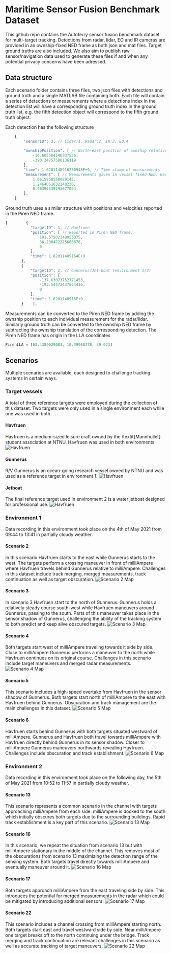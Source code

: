 # Maritime Sensor Fusion Benchmark Dataset
This github repo contains the Autoferry sensor fusion benchmark dataset for multi-target tracking. Detections from radar, lidar, EO and IR cameras are provided in an ownship-fixed NED frame as both json and mat files. Target ground truths are also included. We also aim to publish raw sensor/navigation data used to generate these files if and when any potential privacy concerns have been adressed. 
## Data structure
Each scenario folder contains three files, two json files with detections and ground truth and a single MATLAB file containing both. Each file will contain a series of detections or measurements where a detections index in the detection list will have a corresponding ground truth index in the ground truth list, e.g. the fifth detection object will correspond to the fifth ground truth object.

Each detection has the following structure
```javascript
    {
        "sensorID": 3, // Lidar:1, Radar:2, IR:3, EO:4
        
        "ownshipPosition": [ // North-east position of ownship relative to Piren NED frame.
            -16.605584546937536,
            -390.34757580136119
        ],
        "time": 1.6201148916230948E+9, // Time-stamp of measurements
        "measurement": [ // Measurements given in vessel fixed NED. Has dimensions 1xM for EO/IR (bearings) and 2xM for Lidar/Radar (north, east)
            1.0615958558089145,
            1.2464051632248236,
            0.40396339293077094
        ],  
    }
 ```
 Ground truth uses a similar structure with positions and velocities reported in the Piren NED frame. 
 ```javascript
[        {
            "targetID": 1, // Havfruen
            "position": [ // Reported in Piren NED frame.
                101.57502148953375,
                36.200472225608678,
                0
            ],
            "time": 1.62011489164E+9
        },
        {
            "targetID": 2, // Gunnerus/Jet boat (environment 1/2)
            "position": [
                -137.63073752771453,
                -193.54472437864416,
                0
            ],
            "time": 1.6201148916E+9
        }    ], 
```
Measurements can be converted to the Piren NED frame by adding the ownship position to each individual measurement for the radar/lidar. Similarly ground truth can be converted to the ownship NED frame by subtracting the ownship translation of the corresponding detection. 
The Piren NED frame has origin in the LLA coordinates
 ```javascript
PirenLLA = [63.4389029083, 10.39908278, 39.923]
```
## Scenarios
Multiple scenarios are available, each designed to challenge tracking systems in certain ways.
### Target vessels
A total of three reference targets were employed during the collection of this dataset. Two targets were only used in a single environment each while one was used in both.
#### Havfruen
Havfruen is a medium-sized leisure craft owned by the \textit{Mannhullet} student association at NTNU. Havfruen was used in both environments
![Havfruen](/figs/havfruen.jpg)
#### Gunnerus
R/V Gunnerus is an ocean-going research vessel owned by NTNU and was used as a reference target in environment 1.
![Havfruen](/figs/gunnerus.jpg)
#### Jetboat
The final reference target used in environment 2 is a water jetboat designed for professional use.
![Havfruen](/figs/jet.jpg)
### Environment 1
Data recording in this environment took place on the 4th of May 2021 from 09:44 to 13:41 in partially cloudy weather.
#### Scenario 2
In this scenario Havfruen starts to the east while Gunnerus starts to the west. The targets perform a crossing maneuver in front of milliAmpere where Havfruen travels behind Gunnerus relative to milliAmpere. Challenges in this dataset include track merging, merged measurements, track continuation as well as target obscuration.
![Scenario 2 Map](/figs/scenario2_map.jpg)
#### Scenario 3
In scenario 3 Havfruen start to the north of Gunnerus. Gunnerus holds a relatively steady course south-west while Havfruen maneuvers around Gunnerus, passing to the south. Parts of this maneuver takes place in the sensor shadow of Gunnerus, challenging the ability of the tracking system to both predict and keep alive obscured targets.
![Scenario 3 Map](/figs/scenario3_map.jpg)
#### Scenario 4
Both targets start west of milliAmpere traveling towards it side by side. Close to milliAmpere Gunnerus performs a maneuver to the north while Havfruen continues on its original course. Challenges in this scenario include target maneuvers and merged radar measurements.
![Scenario 4 Map](/figs/scenario4_map.jpg)
#### Scenario 5
This scenario includes a high-speed overtake from Havfruen in the sensor shadow of Gunnerus. Both targets start north of milliAmpere to the east with Havfruen behind Gunnerus. Obscuration and track management are the main challenges in this dataset.
![Scenario 5 Map](/figs/scenario5_map.jpg)
#### Scenario 6
Havfruen starts behind Gunnerus with both targets situated westward of milliAmpere. Gunnerus and Havfruen both travel towards milliAmpere with Havfruen directly behind Gunnerus in its sensor shadow. Closer to milliAmpere Gunnerus maneuvers northwards revealing Havfruen. Challenges include obscuration and track establishment.
![Scenario 6 Map](/figs/scenario6_map.jpg)

### Environment 2
Data recording in this environment took place on the following day, the 5th of May 2021 from 10:52 to 11:57 in partially cloudy weather.
#### Scenario 13
This scenario represents a common scenario in the channel with targets approaching milliAmpere from each side. milliAmpere is docked to the south which initially obscures both targets due to the surrounding buildings. Rapid track establishment is a key part of this scenario.
![Scenario 13 Map](/figs/scenario13_map.jpg)
#### Scenario 16
In this scenario, we repeat the situation from scenario 13 but with milliAmpere stationary in the middle of the channel. This removes most of the obscurations from scenario 13 maximizing the detection range of the sensing system. Both targets travel directly towards milliAmpere and eventually maneuver around it.
![Scenario 16 Map](/figs/scenario16_map.jpg)
#### Scenario 17
Both targets approach milliAmpere from the east traveling side by side. This introduces the potential for merged measurements in the radar which could be mitigated by introducing additional sensors.
![Scenario 17 Map](/figs/scenario17_map.jpg)
#### Scenario 22
This scenario includes a channel crossing from milliAmpere starting north. Both targets start east and travel westward side by side. Near milliAmpere one target breaks off to the north continuing under the bridge. Track merging and track continuation are relevant challenges in this scenario as well as accurate tracking of target maneuvers.
![Scenario 22 Map](/figs/scenario22_map.jpg)
